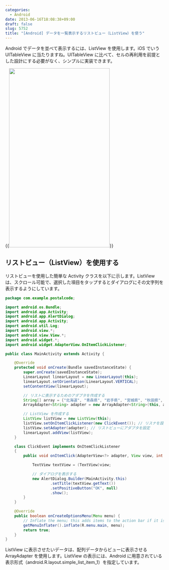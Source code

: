 ```yaml
---
categories:
  - Android
date: 2013-06-16T18:08:38+09:00
draft: false
slug: 5752
title: "[Android] データを一覧表示するリストビュー（ListView）を使う"
---
```


Android でデータを並べて表示するには、ListView を使用します。iOS でいう UITableView に当たりますね。UITableView に比べて、セルの再利用を前提とした設計にする必要がなく、シンプルに実装できます。

{{<img alt="" src="/images/2013/06/5752_1.png" width="320" height="568">}}

## リストビュー（ListView）を使用する

リストビューを使用した簡単な Activity クラスを以下に示します。ListView は、スクロール可能で、選択した項目をタップするとダイアログにその文字列を表示するようにしています。

```java
package com.example.postalcode;

import android.os.Bundle;
import android.app.Activity;
import android.app.AlertDialog;
import android.app.Activity;
import android.util.Log;
import android.view.*;
import android.view.View.*;
import android.widget.*;
import android.widget.AdapterView.OnItemClickListener;

public class MainActivity extends Activity {

    @Override
    protected void onCreate(Bundle savedInstanceState) {
        super.onCreate(savedInstanceState);
        LinearLayout linearLayout = new LinearLayout(this);
        linearLayout.setOrientation(LinearLayout.VERTICAL);
        setContentView(linearLayout);

        // リストに表示するためのアダプタを作成する
        String[] array = {"北海道", "青森県", "岩手県", "宮城県", "秋田県", "山形県", "福島県", "茨城県", "栃木県", "群馬県", "埼玉県", "千葉県", "東京都", "神奈川県", "新潟県", "富山県", "石川県", "福井県", "山梨県", "長野県", "岐阜県", "静岡県", "愛知県", "三重県", "滋賀県", "京都府", "大阪府", "兵庫県", "奈良県", "和歌山県", "鳥取県", "島根県", "岡山県", "広島県", "山口県", "徳島県", "香川県", "愛媛県", "高知県", "福岡県", "佐賀県", "長崎県", "熊本県", "大分県", "宮崎県", "鹿児島県", "沖縄県"};
        ArrayAdapter<String> adapter = new ArrayAdapter<String>(this, android.R.layout.simple_list_item_1, array);

        // ListView を作成する
        ListView listView = new ListView(this);
        listView.setOnItemClickListener(new ClickEvent()); // リスナを設定
        listView.setAdapter(adapter); // リストビューにアダプタを設定
        linearLayout.addView(listView);
    }

    class ClickEvent implements OnItemClickListener
    {
        public void onItemClick(AdapterView<?> adapter, View view, int position, long id) {

            TextView textView = (TextView)view;

            // ダイアログを表示する
            new AlertDialog.Builder(MainActivity.this)
                    .setTitle(textView.getText())
                    .setPositiveButton("OK", null)
                    .show();
        }
    }

    @Override
    public boolean onCreateOptionsMenu(Menu menu) {
        // Inflate the menu; this adds items to the action bar if it is present.
        getMenuInflater().inflate(R.menu.main, menu);
        return true;
    }
}
```

ListView に表示させたいデータは、配列データからビューに表示させる ArrayAdapter を使用します。ListView の表示には、Android に用意されている表示形式（android.R.layout.simple_list_item_1）を指定しています。
